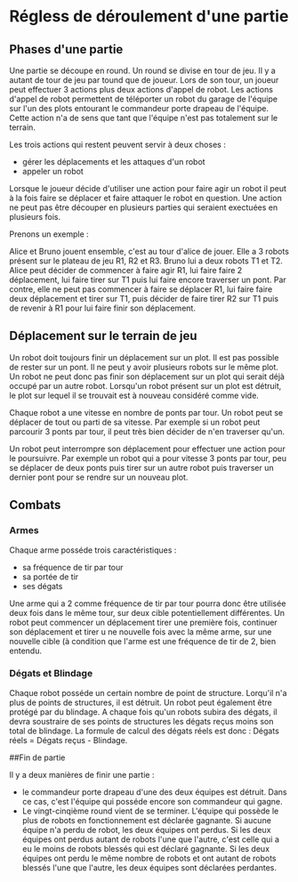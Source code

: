 # Régless de déroulement d'une partie


## Phases d'une partie

Une partie se découpe en round. Un round se divise en tour de jeu. Il y a autant de tour de jeu par tound que de joueur. Lors de son tour, un joueur peut effectuer 3 actions plus deux actions d'appel de robot. Les actions d'appel de robot permettent de téléporter un robot du garage de l'équipe sur l'un des plots entourant le commandeur porte drapeau de l'équipe. Cette action n'a de sens que tant que l'équipe n'est pas totalement sur le terrain.

Les trois actions qui restent peuvent servir à deux choses : 

* gérer les déplacements et les attaques d'un robot
* appeler un robot

Lorsque le joueur décide d'utiliser une action pour faire agir un robot il peut à la fois faire se déplacer et faire attaquer le robot en question. Une action ne peut pas être découper en plusieurs parties qui seraient exectuées en plusieurs fois. 

Prenons un exemple : 

Alice et Bruno jouent ensemble, c'est au tour d'alice de jouer. Elle a 3 robots présent sur le plateau de jeu R1, R2 et R3. Bruno lui a deux robots T1 et T2. Alice peut décider de commencer à faire agir R1, lui faire faire 2 déplacement, lui faire tirer sur T1 puis lui faire encore traverser un pont. 
Par contre, elle ne peut pas commencer à faire se déplacer R1, lui faire faire deux déplacement et tirer sur T1, puis décider de faire tirer R2 sur T1 puis de revenir à R1 pour lui faire finir son déplacement.


## Déplacement sur le terrain de jeu

Un robot doit toujours finir un déplacement sur un plot. Il est pas possible de rester
sur un pont. Il ne peut y avoir plusieurs robots sur le même plot. Un robot ne peut donc
pas finir son déplacement sur un plot qui serait déjà occupé par un autre robot. Lorsqu'un robot présent sur un plot est détruit, le plot sur lequel il se trouvait est à nouveau considéré comme vide.

Chaque robot a une vitesse en nombre de ponts par tour. Un robot peut se déplacer de tout ou parti de sa vitesse. Par exemple si un robot peut parcourir 3 ponts par tour, il peut très bien décider de n'en traverser qu'un.

Un robot peut interrompre son déplacement pour effectuer une action pour le poursuivre. Par exemple un robot qui a pour vitesse 3 ponts par tour, peu se déplacer de deux ponts puis tirer sur un autre robot puis traverser un dernier pont pour se rendre sur un nouveau plot.

## Combats

### Armes
Chaque arme posséde trois caractéristiques : 

* sa fréquence de tir par tour
* sa portée de tir
* ses dégats

Une arme qui a 2 comme fréquence de tir par tour pourra donc être utilisée deux fois dans le même tour, sur deux cible potentiellement différentes. Un robot peut commencer un déplacement tirer une première fois, continuer son déplacement et tirer u ne nouvelle fois avec la même arme, sur une nouvelle cible (à condition que l'arme est une fréquence de tir de 2, bien entendu. 

### Dégats et Blindage

Chaque robot posséde un certain nombre de point de structure. Lorqu'il n'a plus de points de structures, il est détruit. Un robot peut également être protégé par du blindage. A chaque fois qu'un robots subira des dégats, il devra soustraire de ses points de structures les dégats reçus moins son total de blindage. La formule de calcul des dégats réels est donc : Dégats réels = Dégats reçus - Blindage.


##Fin de partie

Il y a deux manières de finir une partie : 

* le commandeur porte drapeau d'une des deux équipes est détruit. Dans ce cas, c'est l'équipe qui posséde encore son commandeur qui gagne.
* Le vingt-cinqième round vient de se terminer. L'équipe qui possède le plus de robots en fonctionnement est déclarée gagnante. Si aucune équipe n'a perdu de robot, les deux équipes ont perdus. Si les deux équipes ont perdus autant de robots l'une que l'autre, c'est celle qui a eu le moins de robots blessés qui est déclaré gagnante. Si les deux équipes ont perdu le même nombre de robots et ont autant de robots blessés l'une que l'autre, les deux équipes sont déclarées perdantes.

